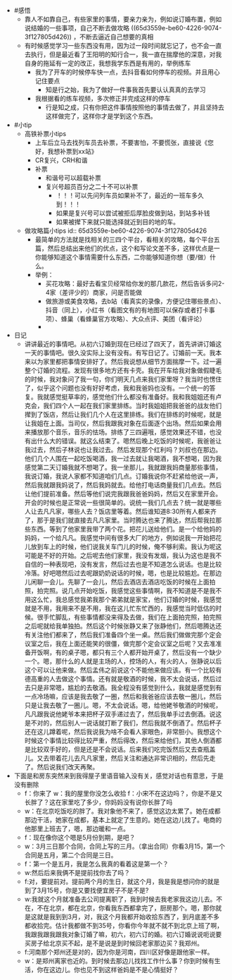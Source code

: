 - #感悟
	- 靠人不如靠自己，有些家里的事情，要亲力亲为，例如说订婚布置，例如说结婚的一些事项，自己不断去做攻略 ((65d3559e-be60-4226-9074-3f127805d426)) ，不断去逼近自己想要的真相
	- 有时候感觉学习一些东西没有用，因为过一段时间就忘记了，也不会一直去执行，但是最近看了王阳明的知行合一，我一直在揣摩他的深意，对我自身的拖延有一定的改正，我想我学东西是有用的，举例练车
		- 我为了开车的时候停车快一点，去抖音看如何停车的视频。并且用心记住要点
			- 知是行之始，我为了做好一件事我首先要认认真真的去学习
		- 我根据看的练车视频，多次修正并完成这样的停车
			- 行是知之成，只有你把这件事情按照他的事情去做了，并且坚持去这样做完了，这样你才是学到这个东西。
- #小tip
	- 高铁补票小tips
		- 上车后立马去找列车员去补票，不要害怕，不要慌张，直接说《您好，我想补票到xx站》
		- CR复兴，CRH和谐
		- 补票
			- 和谐号可以超载补票
			- 复兴号超员百分之二十不可以补票
				- ！！！可以先问列车员如果补不了，最近的一班车多久到！！！
				- 如果是复兴号可以尝试被拒后厚脸皮做到站，到站多补钱
				- 如果被撵下来就只能选择就近到目的地的车。
	- 做攻略篇小tips
	  id:: 65d3559e-be60-4226-9074-3f127805d426
		- 最简单的方法就是找相关的三四个平台，看相关的攻略，每个平台五篇，然后总结出来他们的优点，这个和写论文差不多，这样优点是一你能够知道这个事情需要什么东西，二你能够知道你想（要/做）什么。
		- 举例：
			- 买花攻略：最好去看宝贝经常给你发的那几款花，然后告诉多问2-4家（差评少的）商家，问是否能做
			- 做旅游或美食攻略，去b站（看真实的录像，方便记住哪些景点）、抖音（同上），小红书（看图文有的有地图可以保存或者打卡事项）、蜂巢（看蜂巢官方攻略）、大众点评、美团（看评论）
			-
- 日记
	- 讲讲最近的事情吧。从初六订婚到现在已经过了四天了，首先讲讲订婚这一天的事情吧。很久没实际上没有没有。有写日记了。订婚前一天。我本来以为家里都把事情安排好了。然后我说想从细节方面揣摩一下。过一遍整个订婚的流程。发现有很多地方还有卡壳。我在开车给我对象做假睫毛的时候，我对象问了我一句，你们明天几点来我们家里呀？我当时也愣住了，似乎这个问题也没有好好考虑，我和我爸妈也没有。一个统一的答复。我就感觉挺草率的，感觉他们什么都没有准备好。我和我姐姐还有卢克会，我们四个人一起在我们家里排练。当时我姐姐把我爸爸的战友他们撵到了饭店，然后让我们几个人在这里排练。我们在排练的时候呢，就是让我姐在上面。当司仪，然后我跟我对象在后面逐个出场。然后如果会用来播放那个音乐，音乐的怯场。排练了三四遍哦，感觉效果还不错，也没有出什么大的错误。就这么结束了。嗯然后晚上吃饭的时候呢，我爸爸让我过去，然后子林说也让我过去。然后发现那个红利吗？刘叔也在那边。他们几个人围在一起吃饭喝酒，我一过去就让我喝酒，我不想喝，因为我感觉第二天订婚我就不想喝了。我一坐那儿，我就跟我妈商量那些事情，我说订婚，我说人家都不知道咱们几点。订婚我说你不赶紧给他说一声，然后我就跟我妈说了，然后我妈就去。给他打电话商量我们几点去。然后让他们提前准备。然后等他们说完我跟我爸爸妈妈，然后又在家里开会。开会的时候也是正常说一些很简单的。说统一我们几点去？统一就是哪些人让去凡凡家，哪些人去？饭店里等着。然后谁知道8:30所有人都来齐了，那于是我们就直接去凡凡家里。当时腾达也来了腾达，然后帮我拉那些东西。等到了他家里我带了两个花。把花儿送给他们。是一个给他妈的妈妈，一个给凡凡。我感觉中间有很多大厂的地方，例如说我一开始把花儿放到车上的时候，他们说我关车门儿的时候，俺不够利索。我认为呢这可能是不好的开始。之后呢去他们家里，我没有发烟，我认为这也是我不自信的一种表现吧，没有发言，然后过去也是不知道怎么说话。也是比较冷落。好吧嗯然后过去呢跟奶奶说话的时候，嗯，也是比较尴尬。在那边儿闲聊一会儿。先聊了一会儿，然后去酒店去酒店吃饭的时候在上面拍照，拍完照。说几点开始吃饭，我感觉这些事情啊，我不知道是不是我不用这么忙，我总感觉我弟我那个弟弟就是家宝，他们订婚的时候，我感觉就是不用，我用来不是不用，我在这儿忙东忙西的，我感觉当时低估的时候。很手忙脚乱，有些事情都没来得及去做，我们在上面拍完照，拍完照之后呢就给我单独拍。然后这个时候张静又来了张静他们，然后嗯腾达还有关注他们都来了，然后我们准备四个坐一桌。然后我们做做完那个定会议室之后，我在上面还能笑的很僵，做完那个定会议室之后呢？又去准准备开饭啊，有的桌子嗯，都只有三个人都开始开桌了，然后没有一个缺少一个。嗯，那什么的人就是主场的人，控场的人，有火的人，张静说以后这个可以让他来做。然后孟伟之前说这个不能他来做应该。有一个比较有德高重的人去做这个事情。还有就是敬酒的时候，我不太会说话，然后过去只是非常嗯，尴尬的去敬酒。我全程没有感觉到什么，我就是感觉到有一点冷场嘛，应该是我去敬了一圈，然后和我爸爸应该去敬一圈儿，然后只是让我去敬了一圈儿。嗯，不太会说话。嗯，给他姥爷敬酒的时候呢，凡凡跟我说他姥爷本来把杯子双手递过去了，然后我单手过去倒酒。说这是不对的，然后别人一说话就打断了我们，然后我就不倒酒了。然后杯子还在这儿蹲着呢，然后我说我为啥不会看人家眼色，非常胆小。我想这个时候这个事情比较得比较严重，然后得改，然后来给他们，其他人倒酒都是比较双手好的，但是还是不会说话。后来我们吃完饭然后又去查瓶盖儿。又去带着花儿去凡凡家里，然后关注和通达非常识相的，然后先走了。然后说我们改天再聚。
- 下面是和房东突然来到我得屋子里语音输入没有关，感觉对话也有意思，于是没有删除
	- f：你来了
	  w：我的屋里你没怎么收拾
	  f：小宋不在这边吗？，你是不是又长胖了？这在家里吃了多少，你妈妈没有说你长胖了吗
	- w：在北京吃饭吃的胖了。我对象他不来了，感觉这边太累了。她在成都那边干活，她家在成都，基本上就定了生意的。她在这边儿找了。电商的他那里上班去了，嗯，那边暖和一点。
	- f：现在像你这个嗯是5月份到期，是吧？
	- w：3月三日那个合同，合同上写的三月。（拿出合同）你看3月15，第一个合同是五月，第二个合同是三日。
	- f：第一个是五月，我是怎么我真的看着这是第一个？
	- w:然后后来我俩不是提前找你去了吗？
	- f:对，要提前对。提前两个月的生日，就这个月，我是我是想问你的就是到了3月15号，你是又要找便宜房子不是不是?
	- w:我就这个月就准备去公司提离职了，我到时候去我老家我这边儿去。不在，不在北京，都在北京，你看我东西都拿完了，厨房那个。嗯，那你就是这就是我到到3月，对，我这个月我都开始收拾东西了，到月底差不多都收拾完。估计我都做不到35号，你看你今年就不就不到北京上班了啊，我跟我跟我跟我对象订婚了嘛，初六，初六订的婚。初六订婚说说呃说要买房子给北京买不起，是不是说是到时候回老家那边买？我郑州。
	- f:河南那个郑州还是对的，因为你是河南，四川区好像是跟他家一样。
	- w：是郑州离家也近的。到时候去那边儿找找工作什么事？你到时候有生活，你在这边儿。你也见不到这样爸妈是不是心情挺好？